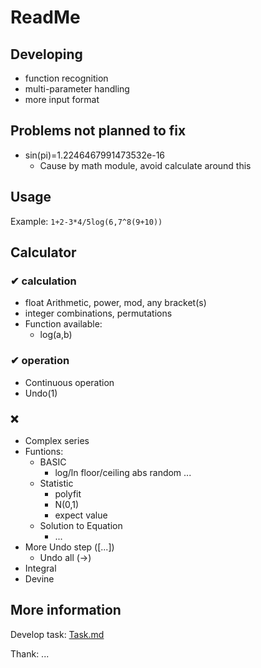 # ReadMe

## Developing

- function recognition
- multi-parameter handling
- more input format

## Problems not planned to fix

- sin(pi)=1.2246467991473532e-16
  - Cause by math module, avoid calculate around this

## Usage

Example:
```1+2-3*4/5log(6,7^8(9+10))```

## Calculator

### ✔ calculation

- float Arithmetic, power, mod, any bracket(s)
- integer combinations, permutations
- Function available:
  - log(a,b)

### ✔ operation

- Continuous operation
- Undo(1)

### ❌

- Complex series
- Funtions:
  - BASIC
    - log/ln floor/ceiling abs random ...
  - Statistic
    - polyfit
    - N(0,1)
    - expect value
  - Solution to Equation
    - ...
- More Undo step ([...])
  - Undo all (->)
- Integral
- Devine

## More information

Develop task: [Task.md](https://github.com/KJH-x/calculator/blob/main/Tasks.md)

Thank: ...
